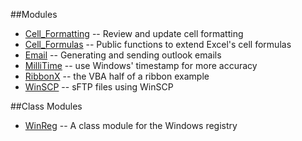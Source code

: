 ##Modules
- [Cell_Formatting](Cell_Formatting.bas) -- Review and update cell formatting
- [Cell_Formulas](Cell_Formulas.bas) -- Public functions to extend Excel's cell formulas
- [Email](Email.bas) -- Generating and sending outlook emails
- [MilliTime](MilliTime.bas) -- use Windows' timestamp for more accuracy
- [RibbonX](RibbonX.bas) -- the VBA half of a ribbon example
- [WinSCP](WinSCP.bas) -- sFTP files using WinSCP

##Class Modules
- [WinReg](class/WinReg.bas) -- A class module for the Windows registry
